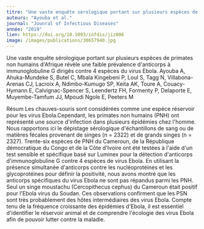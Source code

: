 ```yaml
---
titre: "Une vaste enquête sérologique portant sur plusieurs espèces de primates non humains d'Afrique révèle une faible prévalence d'anticorps à immunoglobuline G dirigés contre 4 espèces du virus Ebola."
auteurs: "Ayouba et al."
journal: "Jounral of Infectious Diseases"
année: "2019"
lien: https://doi.org/10.1093/infdis/jiz006
image: /images/publications/30657940.jpg
---
```

Une vaste enquête sérologique portant sur plusieurs espèces de primates non humains d'Afrique révèle une faible prévalence d'anticorps à immunoglobuline G dirigés contre 4 espèces du virus Ebola.
Ayouba A, Ahuka-Mundeke S, Butel C, Mbala Kingebeni P, Loul S, Tagg N, Villabona-Arenas CJ, Lacroix A, Ndimbo-Kumugo SP, Keita AK, Toure A, Couacy-Hymann E, Calvignac-Spencer S, Leendertz FH, Formenty P, Delaporte E, Muyembe-Tamfum JJ, Mpoudi Ngole E, Peeters M

Résum
Les chauves-souris sont considérées comme une espèce réservoir pour les virus Ebola.Cependant, les primates non humains (PNH) ont représenté une source d'infection dans plusieurs épidémies chez l'homme. Nous rapportons ici le dépistage sérologique d'échantillons de sang ou de matières fécales provenant de singes (n = 2322) et de grands singes (n = 2327). Trente-six espèces de PNH du Cameroun, de la République démocratique du Congo et de la Côte d'Ivoire ont été testées à l'aide d'un test sensible et spécifique basé sur Luminex pour la détection d'anticorps d'immunoglobuline G contre 4 espèces de virus Ebola. En utilisant la présence simultanée d'anticorps contre les nucléoprotéines et les glycoprotéines pour définir la positivité, nous avons montré que les anticorps spécifiques du virus Ebola ne sont pas répandus parmi les PNH. Seul un singe moustachu (Cercopithecus cephus) du Cameroun était positif pour l'Ebola virus du Soudan. Ces observations confirment que les PSN sont très probablement des hôtes intermédiaires des virus Ebola. Compte tenu de la fréquence croissante des épidémies d'Ebola, il est essentiel d'identifier le réservoir animal et de comprendre l'écologie des virus Ebola afin de pouvoir lutter contre la maladie.

